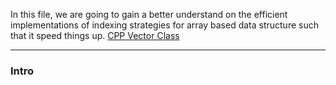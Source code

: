 In this file, we are going to gain a better understand on the efficient implementations of indexing strategies for array based data structure such that it speed things up. 
[CPP Vector Class](CPP%20Vector%20Class.md)

---
### **Intro**
